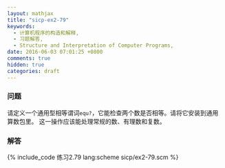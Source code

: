 ```yaml
---
layout: mathjax
title: "sicp-ex2-79"
keywords:
  - 计算机程序的构造和解释,
  - 习题解答,
  - Structure and Interpretation of Computer Programs,
date: 2016-06-03 07:01:25 +0800
comments: true
hidden: true
categories: draft
---
```


### 问题

请定义一个通用型相等谓词`equ?`，它能检查两个数是否相等。请将它安装到通用算数包里。
这一操作应该能处理常规的数、有理数和复数。

### 解答

{% include_code 练习2.79 lang:scheme sicp/ex2-79.scm %}
